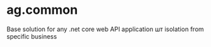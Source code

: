 # ag.common
Base solution for any .net core web API application шт isolation from specific business
